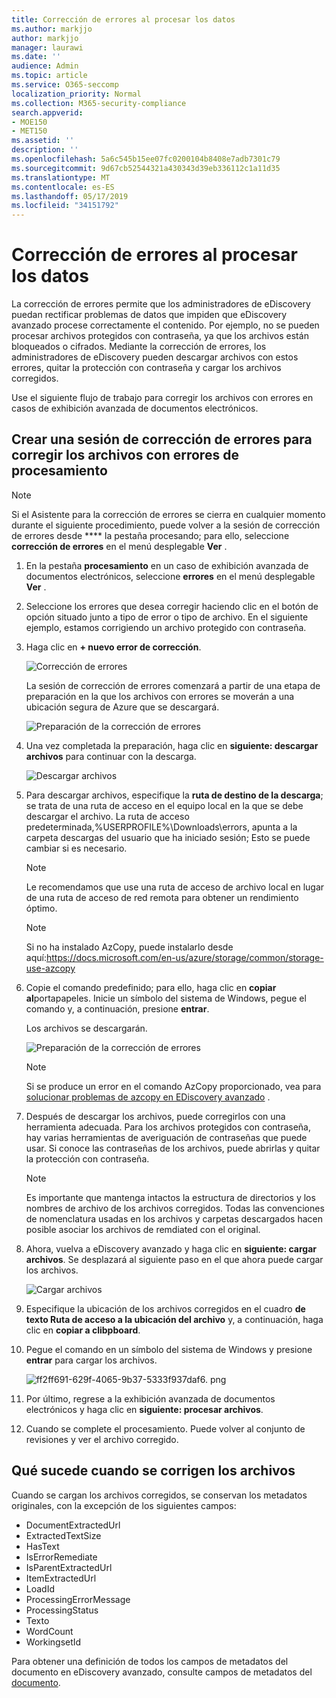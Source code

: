 ```yaml
---
title: Corrección de errores al procesar los datos
ms.author: markjjo
author: markjjo
manager: laurawi
ms.date: ''
audience: Admin
ms.topic: article
ms.service: O365-seccomp
localization_priority: Normal
ms.collection: M365-security-compliance
search.appverid:
- MOE150
- MET150
ms.assetid: ''
description: ''
ms.openlocfilehash: 5a6c545b15ee07fc0200104b8408e7adb7301c79
ms.sourcegitcommit: 9d67cb52544321a430343d39eb336112c1a11d35
ms.translationtype: MT
ms.contentlocale: es-ES
ms.lasthandoff: 05/17/2019
ms.locfileid: "34151792"
---
```

# <a name="error-remediation-when-processing-data"></a>Corrección de errores al procesar los datos

La corrección de errores permite que los administradores de eDiscovery puedan rectificar problemas de datos que impiden que eDiscovery avanzado procese correctamente el contenido. Por ejemplo, no se pueden procesar archivos protegidos con contraseña, ya que los archivos están bloqueados o cifrados. Mediante la corrección de errores, los administradores de eDiscovery pueden descargar archivos con estos errores, quitar la protección con contraseña y cargar los archivos corregidos.

Use el siguiente flujo de trabajo para corregir los archivos con errores en casos de exhibición avanzada de documentos electrónicos.

## <a name="creating-an-error-remediation-session-to-remediate-files-with-processing-errors"></a>Crear una sesión de corrección de errores para corregir los archivos con errores de procesamiento

>[!NOTE]
>Si el Asistente para la corrección de errores se cierra en cualquier momento durante el siguiente procedimiento, puede volver a la sesión de corrección de errores desde **** la pestaña procesando; para ello, seleccione **corrección de errores** en el menú desplegable **Ver** .

1. En la pestaña **procesamiento** en un caso de exhibición avanzada de documentos electrónicos, seleccione **errores** en el menú desplegable **Ver** .

2. Seleccione los errores que desea corregir haciendo clic en el botón de opción situado junto a tipo de error o tipo de archivo.  En el siguiente ejemplo, estamos corrigiendo un archivo protegido con contraseña.

3. Haga clic en **+ nuevo error de corrección**.

    ![Corrección de errores](../media/8c2faf1a-834b-44fc-b418-6a18aed8b81a.png)

    La sesión de corrección de errores comenzará a partir de una etapa de preparación en la que los archivos con errores se moverán a una ubicación segura de Azure que se descargará.

    ![Preparación de la corrección de errores](../media/390572ec-7012-47c4-a6b6-4cbb5649e8a8.png)

4. Una vez completada la preparación, haga clic en **siguiente: descargar archivos** para continuar con la descarga.

    ![Descargar archivos](../media/6ac04b09-8e13-414a-9e24-7c75ba586363.png)

5. Para descargar archivos, especifique la **ruta de destino de la descarga**; se trata de una ruta de acceso en el equipo local en la que se debe descargar el archivo.  La ruta de acceso predeterminada,%USERPROFILE%\Downloads\errors, apunta a la carpeta descargas del usuario que ha iniciado sesión; Esto se puede cambiar si es necesario.

    >[!NOTE]
    >Le recomendamos que use una ruta de acceso de archivo local en lugar de una ruta de acceso de red remota para obtener un rendimiento óptimo.

    > [!NOTE]
    > Si no ha instalado AzCopy, puede instalarlo desde aquí:https://docs.microsoft.com/en-us/azure/storage/common/storage-use-azcopy

6. Copie el comando predefinido; para ello, haga clic en **copiar al**portapapeles. Inicie un símbolo del sistema de Windows, pegue el comando y, a continuación, presione **entrar**.  

    Los archivos se descargarán.

    ![Preparación de la corrección de errores](../media/f364ab4d-31c5-4375-b69f-650f694a2f69.png)

    > [!NOTE]
    > Si se produce un error en el comando AzCopy proporcionado, vea para [solucionar problemas de azcopy en EDiscovery avanzado](troubleshooting-azcopy.md) .

7. Después de descargar los archivos, puede corregirlos con una herramienta adecuada. Para los archivos protegidos con contraseña, hay varias herramientas de averiguación de contraseñas que puede usar. Si conoce las contraseñas de los archivos, puede abrirlas y quitar la protección con contraseña.
    > [!NOTE]
    > Es importante que mantenga intactos la estructura de directorios y los nombres de archivo de los archivos corregidos.  Todas las convenciones de nomenclatura usadas en los archivos y carpetas descargados hacen posible asociar los archivos de remdiated con el original.

8. Ahora, vuelva a eDiscovery avanzado y haga clic en **siguiente: cargar archivos**.  Se desplazará al siguiente paso en el que ahora puede cargar los archivos.

    ![Cargar archivos](../media/af3d8617-1bab-4ecd-8de0-22e53acba240.png)

9. Especifique la ubicación de los archivos corregidos en el cuadro **de texto Ruta de acceso a la ubicación del archivo** y, a continuación, haga clic en **copiar a clibpboard**.

10. Pegue el comando en un símbolo del sistema de Windows y presione **entrar** para cargar los archivos.

    ![ff2ff691-629f-4065-9b37-5333f937daf6. png](../media/ff2ff691-629f-4065-9b37-5333f937daf6.png)

11. Por último, regrese a la exhibición avanzada de documentos electrónicos y haga clic en **siguiente: procesar archivos**.

12. Cuando se complete el procesamiento.  Puede volver al conjunto de revisiones y ver el archivo corregido.

## <a name="what-happens-when-files-are-remediated"></a>Qué sucede cuando se corrigen los archivos

Cuando se cargan los archivos corregidos, se conservan los metadatos originales, con la excepción de los siguientes campos: 

- DocumentExtractedUrl
- ExtractedTextSize
- HasText
- IsErrorRemediate
- IsParentExtractedUrl
- ItemExtractedUrl
- LoadId
- ProcessingErrorMessage
- ProcessingStatus
- Texto
- WordCount
- WorkingsetId

Para obtener una definición de todos los campos de metadatos del documento en eDiscovery avanzado, consulte campos de metadatos del [documento](document-metadata-fields.md).